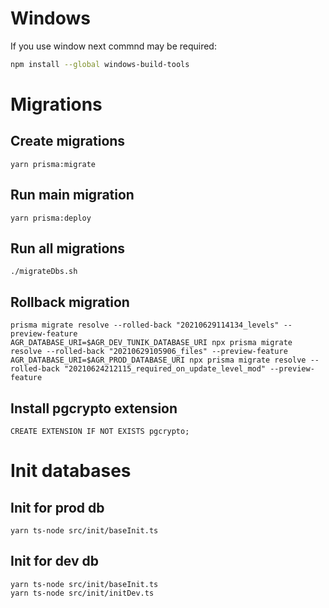 
# Windows
If you use window next commnd may be required:
```sh
npm install --global windows-build-tools
```

# Migrations

## Create migrations
```
yarn prisma:migrate
```

## Run main migration
```
yarn prisma:deploy
```

## Run all migrations
```
./migrateDbs.sh
```

## Rollback migration
```
prisma migrate resolve --rolled-back "20210629114134_levels" --preview-feature
AGR_DATABASE_URI=$AGR_DEV_TUNIK_DATABASE_URI npx prisma migrate resolve --rolled-back "20210629105906_files" --preview-feature
AGR_DATABASE_URI=$AGR_PROD_DATABASE_URI npx prisma migrate resolve --rolled-back "20210624212115_required_on_update_level_mod" --preview-feature
```

## Install pgcrypto extension
```
CREATE EXTENSION IF NOT EXISTS pgcrypto;
```

# Init databases

## Init for prod db
```
yarn ts-node src/init/baseInit.ts
```

## Init for dev db
```
yarn ts-node src/init/baseInit.ts
yarn ts-node src/init/initDev.ts
```
